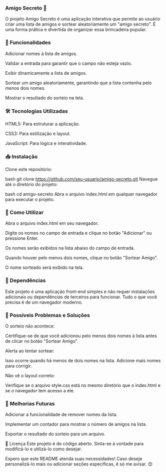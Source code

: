 ### Amigo Secreto 🎁
O projeto Amigo Secreto é uma aplicação interativa que permite ao usuário criar uma lista de amigos e sortear aleatoriamente um "amigo secreto". É uma forma prática e divertida de organizar essa brincadeira popular.


### 🎯 Funcionalidades
Adicionar nomes à lista de amigos.

Validar a entrada para garantir que o campo não esteja vazio.

Exibir dinamicamente a lista de amigos.

Sortear um amigo aleatoriamente, garantindo que a lista contenha pelo menos dois nomes.

Mostrar o resultado do sorteio na tela.


### 🛠️ Tecnologias Utilizadas
HTML5: Para estruturar a aplicação.

CSS3: Para estilização e layout.

JavaScript: Para lógica e interatividade.


### 📥 Instalação
Clone este repositório:

bash
git clone https://github.com/seu-usuario/amigo-secreto.git
Navegue até o diretório do projeto:

bash
cd amigo-secreto
Abra o arquivo index.html em qualquer navegador para executar o projeto.


### 🧩 Como Utilizar
Abra o arquivo index.html em seu navegador.

Digite os nomes no campo de entrada e clique no botão "Adicionar" ou pressione Enter.

Os nomes serão exibidos na lista abaixo do campo de entrada.

Quando houver pelo menos dois nomes, clique no botão "Sortear Amigo".

O nome sorteado será exibido na tela.


### 🔧 Dependências
Este projeto é uma aplicação front-end simples e não requer instalações adicionais ou dependências de terceiros para funcionar. Tudo o que você precisa é de um navegador moderno.


### 🚨 Possíveis Problemas e Soluções
O sorteio não acontece:

Certifique-se de que você adicionou pelo menos dois nomes à lista antes de clicar no botão "Sortear Amigo".

Alerta ao tentar sortear:

Isso ocorre quando há menos de dois nomes na lista. Adicione mais nomes para corrigir.

Não vê o layout correto:

Verifique se o arquivo style.css está no mesmo diretório que o index.html e se o navegador tem acesso a ele.


### 🚀 Melhorias Futuras
Adicionar a funcionalidade de remover nomes da lista.

Implementar um contador para mostrar o número de amigos na lista.

Exportar o resultado do sorteio para um arquivo.

📝 Licença
Este projeto é de código aberto. Sinta-se à vontade para modificá-lo e utilizá-lo como desejar.

Espero que este README atenda suas necessidades! Caso deseje personalizá-lo mais ou adicionar seções específicas, é só me avisar. 😊

